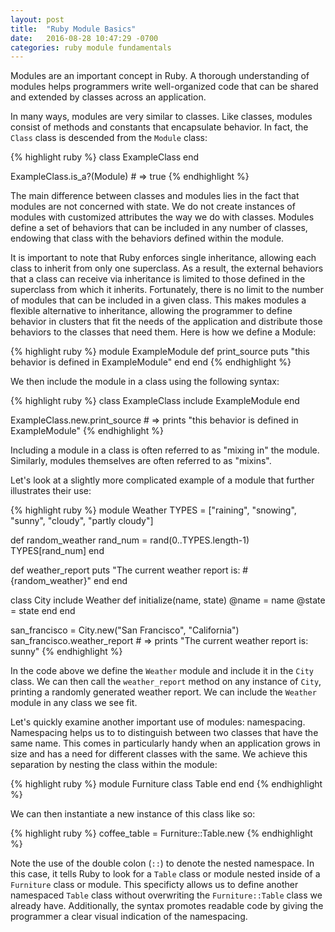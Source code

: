 ```yaml
---
layout: post
title:  "Ruby Module Basics"
date:   2016-08-28 10:47:29 -0700
categories: ruby module fundamentals
---
```

Modules are an important concept in Ruby.  A thorough understanding of modules helps programmers write well-organized code that can be shared and extended by classes across an application.

In many ways, modules are very similar to classes.  Like classes, modules consist of methods and constants that encapsulate behavior.  In fact, the `Class` class is descended from the `Module` class:


{% highlight ruby %}
class ExampleClass
end

ExampleClass.is_a?(Module) # => true
{% endhighlight %}


The main difference between classes and modules lies in the fact that modules are not concerned with state. We do not create instances of modules with customized attributes the way we do with classes. Modules define a set of behaviors that can be included in any number of classes, endowing that class with the behaviors defined within the module.

It is important to note that Ruby enforces single inheritance, allowing each class to inherit from only one superclass. As a result, the external behaviors that a class can receive via inheritance is limited to those defined in the superclass from which it inherits. Fortunately, there is no limit to the number of modules that can be included in a given class.  This makes modules a flexible alternative to inheritance, allowing the programmer to define behavior in clusters that fit the needs of the application and distribute those behaviors to the classes that need them. Here is how we define a Module:

{% highlight ruby %}
module ExampleModule
  def print_source
    puts "this behavior is defined in ExampleModule"
  end
end
{% endhighlight %}

We then include the module in a class using the following syntax:

{% highlight ruby %}
class ExampleClass
  include ExampleModule
end

ExampleClass.new.print_source # => prints "this behavior is defined in ExampleModule"
{% endhighlight %}

Including a module in a class is often referred to as "mixing in" the module.  Similarly, modules themselves are often referred to as "mixins".

Let's look at a slightly more complicated example of a module that further illustrates their use:

{% highlight ruby %}
module Weather
  TYPES = ["raining", "snowing", "sunny", "cloudy", "partly cloudy"]

  def random_weather
    rand_num = rand(0..TYPES.length-1)
    TYPES[rand_num]
  end

  def weather_report
    puts "The current weather report is: #{random_weather}"
  end
end

class City
  include Weather
  def initialize(name, state)
    @name = name
    @state = state
  end
end

san_francisco = City.new("San Francisco", "California")
san_francisco.weather_report # => prints "The current weather report is: sunny"
{% endhighlight %}

In the code above we define the `Weather` module and include it in the `City` class.  We can then call the `weather_report` method on any instance of `City`, printing a randomly generated weather report. We can include the `Weather` module in any class we see fit.

Let's quickly examine another important use of modules: namespacing. Namespacing helps us to to distinguish between two classes that have the same name. This comes in particularly handy when an application grows in size and has a need for different classes with the same. We achieve this separation by nesting the class within the module:

{% highlight ruby %}
module Furniture
  class Table
  end
end
{% endhighlight %}

We can then instantiate a new instance of this class like so:

{% highlight ruby %}
coffee_table = Furniture::Table.new
{% endhighlight %}

Note the use of the double colon (`::`) to denote the nested namespace.  In this case, it tells Ruby to look for a `Table` class or module nested inside of a `Furniture` class or module.  This specificty allows us to define another namespaced `Table` class without overwriting the `Furniture::Table` class we already have.  Additionally, the syntax promotes readable code by giving the programmer a clear visual indication of the namespacing.
